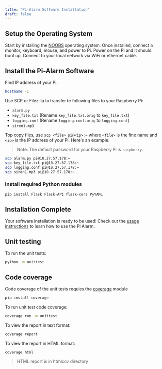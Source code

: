 ```yaml
---
title: "Pi-Alarm Software Installation"
draft: false
---
```


## Setup the Operating System

Start by installing the [NOOBS](https://www.raspberrypi.org/help/noobs-setup/2) operating system. Once installed, connect a monitor, keyboard, mouse, and power to Pi. Power on the Pi and it should boot up. Connect to your local network via WiFi or ethernet cable.

## Install the Pi-Alarm Software

Find IP address of your Pi:

```bash
hostname -I
```

Use SCP or Filezilla to transfer te following files to your Raspberry Pi:

* `alarm.py`
* `key_file.txt` (Rename `key_file.txt.orig` to `key_file.txt`)
* `logging.conf` (Rename `logging.conf.orig` to `logging.conf`)
* `siren1.mp3`

Top copy files, use `scp <file> pi@<ip>:~` where `<file>` is the fine name and `<ip>` is the IP address of your Pi. Here's an example:

> Note: The default password for your Raspberry Pi is `raspberry`.

```bash
scp alarm.py pi@10.27.57.178:~
scp key_file.txt pi@10.27.57.178:~
scp logging.conf pi@10.27.57.178:~
scp siren1.mp3 pi@10.27.57.178:~
```

### Install required Python modules

```bash
pip install Flask Flask-API flask-cors PyYAML
```

## Installation Complete

Your software installation is ready to be used! Check out the [usage instructions](usage-instructions.md) to learn how to use the Pi Alarm.

## Unit testing

To run the unit tests:

```bash
python -m unittest
```

## Code coverage

Code coverage of the unit tests requies the [coverage](https://github.com/nedbat/coveragepy) module

```bash
pip install coverage
```

To run unit test code coverage:

```bash
coverage run -m unittest
```

To view the report in text format:

```bash
coverage report
```

To view the report in HTML format:

```bash
coverage html
``` 
> HTML report is in htmlcov directory

  
